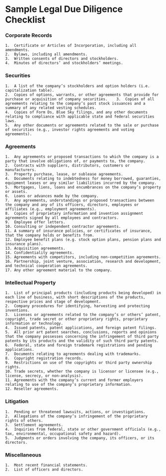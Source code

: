 # Sample Legal Due Diligence Checklist

### Corporate Records	
	1.	Certificate or Articles of Incorporation, including all amendments.
	2.	Bylaws, including all amendments.
	3.	Written consents of directors and stockholders.				
	4.	Minutes of directors’ and stockholders’ meetings.
						 	
### Securities
	1.	A list of the company’s stockholders and option holders (i.e. capitalization table).
	2.	Copies of options, warrants, or other agreements that provide for purchase or acquisition of company securities.	3.	Copies of all agreements relating to the company’s past stock issuances and a summary of any related vesting schedules.
	4.	Copies of Form Ds, Blue Sky filings, and any other documents relating to compliance with applicable state and federal securities laws.
	5.	Any other documents or agreements related to the sale or purchase of securities (e.g., investor rights agreements and voting agreements).	
	
### Agreements					
	1.	Any agreements or proposed transactions to which the company is a party that involve obligations of, or payments to, the company.				
	2.	Contracts with suppliers, distributors, customers or manufacturers.					
	3.	Property purchase, lease, or sublease agreements.					
	4.	Documents relating to indebtedness for money borrowed, guaranties, equipment leases or any similar liabilities incurred by the company.
	5.	Mortgages, liens, loans and encumbrances on the company’s property or assets.					
	6.	Loans or advances made by the company.					
	7.	Any agreements, understandings or proposed transactions between the company and any of its officers, directors, employees or affiliates (e.g., employment agreements).		
	8.	Copies of proprietary information and invention assignment agreements signed by all employees and contractors.					
	9.	Employee offer letters.					
	10.	Consulting or independent contractor agreements.					
	11.	A summary of insurance policies, or certificates of insurance, that the company holds or benefits from.			
	12.	Employee benefit plans (e.g. stock option plans, pension plans and insurance plans).					
	13.	Acquisition agreements. 					
	14.	Confidentiality agreements.					
	15.	Agreements with competitors, including non-competition agreements.					
	16.	Partnership, joint venture, association, research and development, and technical cooperation agreements.					
	17.	Any other agreement material to the company.					
							
### Intellectual Property						
	1.	List of principal products (including products being developed) in each line of business, with short descriptions of the products, respective prices and stage of development.					
	2.	Company procedures for identifying, harvesting and protecting inventions.					
	3.	Licenses or agreements related to the company’s or others’ patent, copyright, trade secret or other proprietary rights, proprietary information or technology.					
	4.	Issued patents, patent applications, and foreign patent filings.					
	5.	All prior art patent searches, conclusions, reports and opinions that the company possesses concerning the infringement of third party patents by its products and the validity of such third party patents.					
	6.	Federal, state and foreign trademark registrations and pending applications.					
	7.	Documents relating to agreements dealing with trademarks.					
	8.	Copyright registration records.					
	9.	Restrictions on use of the copyrights or third party ownership rights.					
	10.	Trade secrets, whether the company is licensor or licensee (e.g., license, secrecy, or non-analysis).					
	11.	Agreements with the company’s current and former employers relating to use of the company’s proprietary information.					
	12.	Reseller agreements.					
							
### Litigation						
	1.	Pending or threatened lawsuits, actions, or investigations.					
	2.	Allegations of the company’s infringement of the proprietary rights of others.					
	3.	Settlement agreements.					
	4.	Inquiries from federal, state or other government officials (e.g., tax, environmental, occupational safety and hazard).					
	5.	Judgments or orders involving the company, its officers, or its directors.					
							
### Miscellaneous						
	1.	Most recent financial statements.					
	2.	List of officers and directors.					
